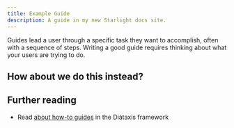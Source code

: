 ```yaml
---
title: Example Guide
description: A guide in my new Starlight docs site.
---
```


Guides lead a user through a specific task they want to accomplish, often with a sequence of steps.
Writing a good guide requires thinking about what your users are trying to do.

## How about we do this instead?

## Further reading

- Read [about how-to guides](https://diataxis.fr/how-to-guides/) in the Diátaxis framework
